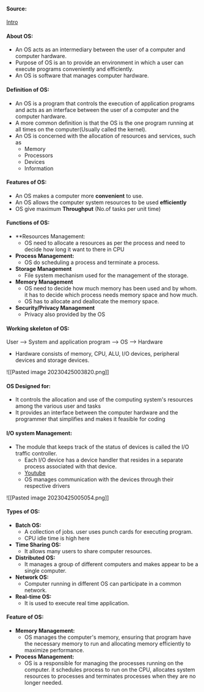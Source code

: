 #### Source:
[Intro](https://www.geeksforgeeks.org/introduction-of-operating-system-set-1/)

#### About OS:

* An OS acts as an intermediary between the user of a computer and computer hardware.
* Purpose of OS is an to provide an environment in which a user can execute programs conveniently and efficiently.
* An OS is software that manages computer hardware.

#### Definition of OS:

* An OS is a program that controls the execution of application programs and acts as an interface between the user of a computer and the computer hardware.
* A more common definition is that the OS is the one program running at all times on the computer(Usually called the kernel). 
* An OS is concerned with the allocation of resources  and services, such as
	* Memory
	* Processors
	* Devices
	* Information


#### Features of OS:

* An OS makes a computer more **convenient** to use.
* An OS allows the computer system resources to be used **efficiently**
* OS give maximum **Throughput** (No.of tasks per unit time)


#### Functions of OS:

* **Resources Management:
	* OS need to allocate a resources as per the process and need to decide how long it want to there in CPU 
* **Process Management:**
	* OS do scheduling a process and terminate a process.
* **Storage Management**
	* File system mechanism used for the management of the storage.
* **Memory Management**
	* OS need to decide how much memory has been used and by whom. it has to decide which process needs memory space and how much.
	* OS has to allocate and deallocate the memory space.
* **Security/Privacy Management**
	* Privacy also provided by the OS


#### Working skeleton of OS:

User --> System and application program --> OS --> Hardware

* Hardware consists of memory, CPU, ALU, I/O devices, peripheral devices and storage devices.

![[Pasted image 20230425003820.png]]



#### OS Designed for:

* It controls the allocation and use of the computing system's resources among the various user and tasks
* It provides an interface between the computer hardware and the programmer that simplifies and makes it feasible for coding

#### I/O system Management:

 * The module that keeps track of the status of devices is called the I/O traffic controller.
	* Each I/O device has a device handler that resides in a separate process associated with that device.
	* [Youtube](https://www.youtube.com/watch?v=tVjoQ7sdrY8)
	* OS manages communication with the devices through their respective drivers


![[Pasted image 20230425005054.png]]


#### Types of OS:

* **Batch OS:**
	* A collection of jobs. user uses punch cards for executing program.
	* CPU idle time is high here
* **Time Sharing OS:**
	* It allows many users to share computer resources.
* **Distributed OS:**
	* It manages a group of different computers and makes appear to be a single computer.
* **Network OS:**
	* Computer running in different OS can participate in a common network.
* **Real-time OS:**
	* It is used to execute real time application.


#### Feature of OS:

* **Memory Management:**
	* OS manages the computer's memory, ensuring that program have the necessary memory to run and allocating memory efficiently to maximize performance.
* **Process Management:**
	* OS is a responsible for managing the processes running on the computer. it schedules process to run on the CPU, allocates system resources to processes and terminates processes when they are no longer needed.
